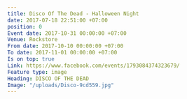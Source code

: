 ```yaml
---
title: Disco Of The Dead - Halloween Night
date: 2017-07-18 22:51:00 +07:00
position: 0
Event date: 2017-10-31 00:00:00 +07:00
Venue: Rockstore
From date: 2017-10-10 00:00:00 +07:00
To date: 2017-11-01 00:00:00 +07:00
Is on top: true
Link: https://www.facebook.com/events/1793084374323679/
Feature type: image
Heading: DISCO OF THE DEAD
Image: "/uploads/Disco-9cd559.jpg"
---
```


